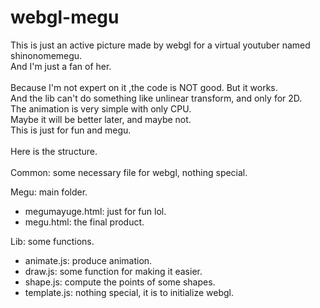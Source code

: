 # webgl-megu

This is just an active picture made by webgl for a virtual youtuber named shinonomemegu.\
And I'm just a fan of her.\
\
Because I'm not expert on it ,the code is NOT good. But it works.\
And the lib can't do something like unlinear transform, and only for 2D.\
The animation is very simple with only CPU.\
Maybe it will be better later, and maybe not.\
This is just for fun and megu.\
\
Here is the structure.\
\
Common: some necessary file for webgl, nothing special.

Megu: main folder.
  - megumayuge.html: just for fun lol.
  - megu.html: the final product.

Lib: some functions.
  - animate.js: produce animation.
  - draw.js: some function for making it easier.
  - shape.js: compute the points of some shapes.
  - template.js: nothing special, it is to initialize webgl.

